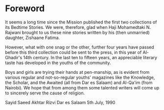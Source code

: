 Foreword
========

It seems a long time since the Mission published the first two
collections of its Bedtime Stories. We were, therefore, glad when Haji
Mohamedtaki N. Rajwani brought to us these nine stories written by his
(then unmarried) daughter, Zishaane Fatima.

However, what with one snag or the other, further four years have
passed before this third collection could be sent to the press, in this
year of Al-Ghadir's 14th century. In the last ten to fifteen years, an
appreciable literary taste has developed in the youths of the
community.

Boys and girls are trying their hands at pen-manship, as is evident
from various regular and not-so-regular youths' magazines like the
Knowledge, the Scholar, and the Awaited (all from Dar es Salaam) and
Al-Qa'im (from Nairobi). We hope that from among them some talented
writers will come up to sincerely serve the cause of religion.


Sayid Saeed Akhtar Rizvi
Dar es Salaam
5th July, 1990


